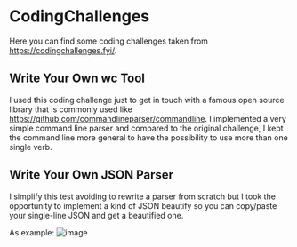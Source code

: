 # CodingChallenges

Here you can find some coding challenges taken from https://codingchallenges.fyi/.

## Write Your Own wc Tool
I used this coding challenge just to get in touch with a famous open source library that is commonly used like https://github.com/commandlineparser/commandline.
I implemented a very simple command line parser and compared to the original challenge, I kept the command line more general to have the possibility to use more than one single verb.

## Write Your Own JSON Parser
I simplify this test avoiding to rewrite a parser from scratch but I took the opportunity to implement a kind of JSON beautify so you can copy/paste your single-line JSON and get a beautified one.

As example:
![image](https://github.com/simone-cappelletti/CodingChallenges/assets/109535021/f9ccf1e6-e7aa-452d-9fea-9a382b7c7071)

